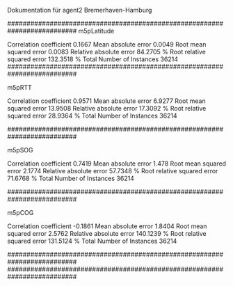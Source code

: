 Dokumentation für agent2 Bremerhaven-Hamburg

##########################################################################
m5pLatitude

Correlation coefficient                  0.1667
Mean absolute error                      0.0049
Root mean squared error                  0.0083
Relative absolute error                 84.2705 %
Root relative squared error            132.3518 %
Total Number of Instances            36214  
##########################################################################

m5pRTT

Correlation coefficient                  0.9571
Mean absolute error                      6.9277
Root mean squared error                 13.9508
Relative absolute error                 17.3092 %
Root relative squared error             28.9364 %
Total Number of Instances            36214     

##########################################################################

m5pSOG

Correlation coefficient                  0.7419
Mean absolute error                      1.478 
Root mean squared error                  2.1774
Relative absolute error                 57.7348 %
Root relative squared error             71.6768 %
Total Number of Instances            36214     


##########################################################################

m5pCOG

Correlation coefficient                 -0.1861
Mean absolute error                      1.8404
Root mean squared error                  2.5762
Relative absolute error                140.1239 %
Root relative squared error            131.5124 %
Total Number of Instances            36214     
 
##########################################################################
##########################################################################

